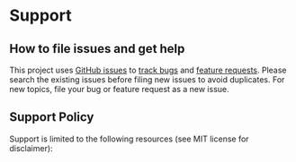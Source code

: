 # Support

## How to file issues and get help

This project uses [GitHub issues][gh-issue] to [track bugs][gh-bug] and [feature requests][gh-feature]. Please search the existing issues before filing new issues to avoid duplicates. For new topics, file your bug or feature request as a new issue.

## Support Policy

Support is limited to the following resources (see MIT license for disclaimer):

[gh-issue]: https://github.com/phughesmcr/deno-mcp-template/issues/new/choose
[gh-bug]: https://github.com/phughesmcr/deno-mcp-template/issues/new?assignees=&labels=Issue-Bug&template=bug_report.md&title=
[gh-feature]: https://github.com/phughesmcr/deno-mcp-template/issues/new?assignees=&labels=Issue-Feature&template=Feature_Request.md&title=
[contributor]: https://github.com/phughesmcr/deno-mcp-template/blob/main/CONTRIBUTING.md
